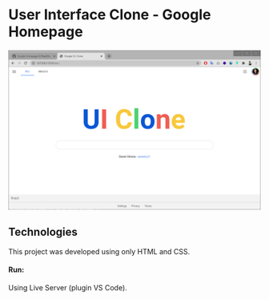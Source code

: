 # User Interface Clone - Google Homepage

<h4 align="center">
    <img alt="PrintProject" title="PrintProject" src="./Captura-de-tela.png" width="750px" />
</h4>

## Technologies

This project was developed using only HTML and CSS.

#### Run:

Using Live Server (plugin VS Code).
